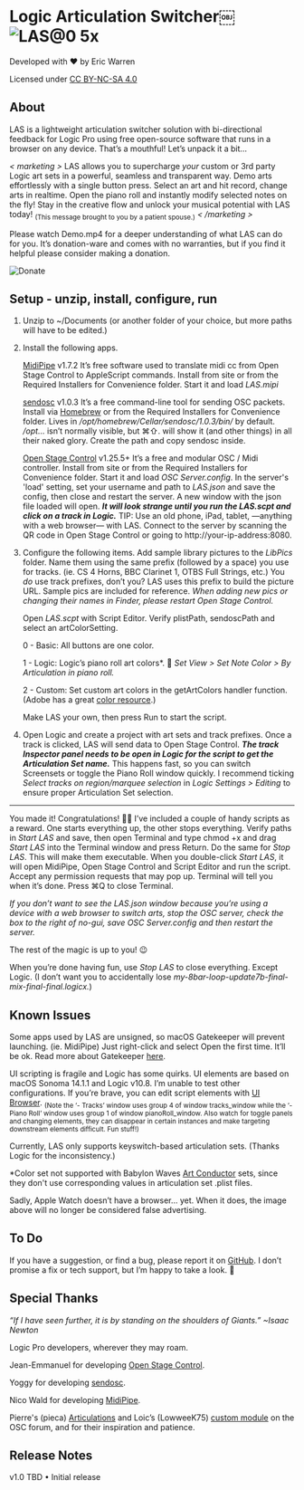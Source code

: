# Logic Articulation Switcher￼![LAS@0 5x](https://github.com/eakwarren/LAS/assets/1768096/b87e68fa-0bd9-4c2e-95ba-ae6ff9539036)


Developed with ❤️ by Eric Warren

Licensed under [CC BY-NC-SA 4.0](https://creativecommons.org/licenses/by-nc-sa/4.0/)

## About
LAS is a lightweight articulation switcher solution with bi-directional feedback for Logic Pro using free open-source software that runs in a browser on any device. That’s a mouthful! Let’s unpack it a bit…

_< marketing >_ LAS allows you to supercharge _your_ custom or 3rd party Logic art sets in a powerful, seamless and
    transparent way. Demo arts effortlessly with a single button press. Select an art and hit record, change
    arts in realtime. Open the piano roll and instantly modify selected notes on the fly! Stay in the creative
    flow and unlock your musical potential with LAS today! <sub>(This message brought to you by a patient spouse.)</sub> _< /marketing >_

Please watch Demo.mp4 for a deeper understanding of what LAS can do for you. It’s donation-ware and comes with no warranties, but if you find it helpful please consider making a donation.

![Donate](https://github.com/eakwarren/LAS/assets/1768096/4ff30537-398f-4dcc-ae1f-b8597c1a4d91)


## Setup - unzip, install, configure, run
1. Unzip to ~/Documents (or another folder of your choice, but more paths will have to be edited.)

2. Install the following apps.

    [MidiPipe](http://www.subtlesoft.square7.net/MidiPipe.html) v1.7.2 It’s free software used to translate midi cc from Open Stage    Control to AppleScript commands. Install from site or from the Required Installers for Convenience folder. Start it and load _LAS.mipi_
 
    [sendosc](https://github.com/yoggy/sendosc) v1.0.3 It’s a free command-line tool for sending OSC packets. Install via [Homebrew](https://brew.sh) or from the Required Installers for Convenience folder. Lives in _/opt/homebrew/Cellar/sendosc/1.0.3/bin/_ by default. 
 _/opt…_ isn’t normally visible, but ⌘⇧. will show it (and other things) in all their naked glory. Create the path and copy sendosc inside.
 
    [Open Stage Control](https://openstagecontrol.ammd.net/download/) v1.25.5+ It’s a free and modular OSC / Midi controller. Install from site or from the Required Installers for Convenience folder. Start it and load _OSC Server.config_. In the server's 'load' setting, set your username and path to _LAS.json_ and save the config, then close and restart the server. A new window with the json file loaded will open. **_It will look strange until you run the LAS.scpt and click on a track in Logic._** TIP: Use an old phone, iPad, tablet, —anything with a web browser— with LAS. Connect to the server by scanning the QR code in Open Stage Control or going to http://your-ip-address:8080.

3. Configure the following items.
    Add sample library pictures to the _LibPics_ folder. Name them using the same prefix (followed by a space) you use for tracks. (ie. CS 4 Horns, BBC Clarinet 1, OTBS Full Strings, etc.) You _do_ use track prefixes, don’t you? LAS uses this prefix to build the picture URL. Sample pics are included for reference. _When adding new pics or changing their names in Finder, please restart Open Stage Control._
 
    Open _LAS.scpt_ with Script Editor. Verify plistPath, sendoscPath and select an artColorSetting.
   
    0 - Basic: All buttons are one color.
   
    1 - Logic: Logic’s piano roll art colors*. 🫣 _Set View > Set Note Color > By Articulation in piano roll._
   
    2 - Custom: Set custom art colors in the getArtColors handler function. (Adobe has a great [color resource](https://color.adobe.com/create/color-wheel).)
 
    Make LAS your own, then press Run to start the script.

5. Open Logic and create a project with art sets and track prefixes. Once a track is clicked, LAS will send data to Open Stage Control. **_The track Inspector panel needs to be open in Logic for the script to get the Articulation Set name._** This happens fast, so you can switch Screensets or toggle the Piano Roll window quickly. I recommend ticking _Select tracks on region/marquee selection_ in _Logic Settings > Editing_ to ensure proper Articulation Set selection.

____________________

You made it! Congratulations! 🙌🏼 I’ve included a couple of handy scripts as a reward. One starts everything up, the other stops everything. Verify paths in _Start LAS_ and save, then open Terminal and type chmod +x and drag _Start LAS_ into the Terminal window and press Return. Do the same for _Stop LAS_. This will make them executable. When you double-click _Start LAS_, it will open MidiPipe, Open Stage Control and Script Editor and run the script. Accept any permission requests that may pop up. Terminal will tell you when it’s done. Press ⌘Q to close Terminal.
 
_If you don’t want to see the LAS.json window because you’re using a device with a web browser to switch arts, stop the OSC server, check the box to the right of no-gui, save OSC Server.config and then restart the server._
 
The rest of the magic is up to you! 😉
 
When you’re done having fun, use _Stop LAS_ to close everything. Except Logic. (I don’t want you to accidentally lose _my-8bar-loop-update7b-final-mix-final-final.logicx._)


## Known Issues
Some apps used by LAS are unsigned, so macOS Gatekeeper will prevent launching. (ie. MidiPipe) Just right-click and select Open the first time. It’ll be ok. Read more about Gatekeeper [here](https://en.wikipedia.org/wiki/Gatekeeper_(macOS)#Override).
 
UI scripting is fragile and Logic has some quirks. UI elements are based on macOS Sonoma 14.1.1 and Logic v10.8. I’m unable to test other configurations. If you’re brave, you can edit script elements with [UI Browser](https://latenightsw.com/freeware/ui-browser/). <sub>(Note the ‘- Tracks’ window uses group 4 of window tracks_window while the ‘- Piano Roll’ window uses group 1 of window pianoRoll_window. Also watch for toggle panels and changing elements, they can disappear in certain instances and make targeting downstream elements difficult. Fun stuff!)</sub>
 
Currently, LAS only supports keyswitch-based articulation sets. (Thanks Logic for the inconsistency.)

*Color set not supported with Babylon Waves [Art Conductor](https://www.babylonwaves.com/logic/) sets, since they don't use corresponding values in articulation set .plist files. 
 
Sadly, Apple Watch doesn’t have a browser… yet. When it does, the image above will no longer be considered false advertising.


## To Do
If you have a suggestion, or find a bug, please report it on [GitHub](https://github.com/eakwarren/LAS/issues). I don’t promise a fix or tech support, but I’m happy to take a look. 🙂


## Special Thanks
_“If I have seen further, it is by standing on the shoulders of Giants.” ~Isaac Newton_

Logic Pro developers, wherever they may roam.

Jean-Emmanuel for developing [Open Stage Control](https://openstagecontrol.ammd.net/).

Yoggy for developing [sendosc](https://github.com/yoggy/sendosc).

Nico Wald for developing [MidiPipe](http://www.subtlesoft.square7.net/MidiPipe.html).

Pierre's (pieca) [Articulations](https://openstagecontrol.discourse.group/t/articulations-full-dynamic-module-for-logic-with-detailed-instructions/3119) and Loic’s (LowweeK75) [custom module](https://openstagecontrol.discourse.group/t/logic-pro-x-getting-articulations-autoloaded-in-a-grid-from-lpx-articulations-sets/3033) on the OSC forum, and for their inspiration and patience.


## Release Notes
v1.0 TBD
• Initial release
